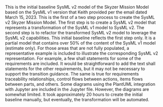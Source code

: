 This is the initial baseline SysML v2 model of the Skyzer Mission Model based on the SysML v1 version that Keith provided per the email dated March 15, 2023. This is the first of a two step process to create the SysML v2 Skyzer Mission Model. The first step is to create a SysML v2 model that represents a transformation of the SysML v1 model to SysML v2. The second step is to refactor the transformed SysML v2 model to leverage the SysML v2 capabilities. This initial baseline reflects the first step only.  It is a partial model that contains over 50% of the content of the SysML v1 model (estimate only). For those areas that are not fully populated, a representative example is included to illustrate the corresponding SysML v2 representation. For example, a few shall statements for some of the requirements are included. It would be straightforward to add the text shall statements for the other requirements, but it may not be necessary to support the transition guidance. The same is true for requirements traceability relationships, control flows between actions, items flows between parts, and others. Some diagrams using the PlantUML integration with Jupyter are included in the Jupyter file. However, the diagrams are somewhat limited. It took approximately 20 hours to create the initial baseline manually, but eventually, the transformation will be automated. 
